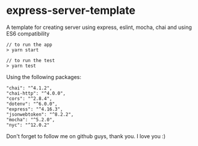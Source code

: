# express-server-template
A template for creating server using express, eslint, mocha, chai and using ES6 compatibility

    // to run the app
    > yarn start
    
    // to run the test
    > yarn test

Using the following packages:
    
    "chai": "^4.1.2",
    "chai-http": "^4.0.0",
    "cors": "^2.8.4",
    "dotenv": "^6.0.0",
    "express": "^4.16.3",
    "jsonwebtoken": "^8.2.2",
    "mocha": "^5.2.0",
    "nyc": "^12.0.2"

 Don't forget to follow me on github guys, thank you. I love you :)
